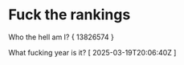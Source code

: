 # Fuck the rankings

Who the hell am I?
{ 13826574 }

What fucking year is it?
[ 2025-03-19T20:06:40Z ]
